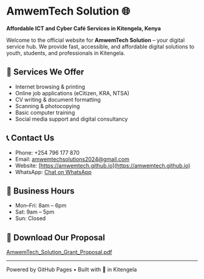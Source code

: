 # AmwemTech Solution 🌐

**Affordable ICT and Cyber Café Services in Kitengela, Kenya**

Welcome to the official website for **AmwemTech Solution** – your digital service hub. We provide fast, accessible, and affordable digital solutions to youth, students, and professionals in Kitengela.

## 🌟 Services We Offer
- Internet browsing & printing
- Online job applications (eCitizen, KRA, NTSA)
- CV writing & document formatting
- Scanning & photocopying
- Basic computer training
- Social media support and digital consultancy

## 📞 Contact Us
- Phone: +254 796 177 870
- Email: amwemtechsolutions2024@gmail.com
- Website: [https://amwemtech.github.io](https://amwemtech.github.io)
- WhatsApp: [Chat on WhatsApp](https://wa.me/254796177870)

## 💼 Business Hours
- Mon–Fri: 8am – 6pm  
- Sat: 9am – 5pm  
- Sun: Closed

## 📄 Download Our Proposal
[AmwemTech_Solution_Grant_Proposal.pdf](./AmwemTech_Solution_Grant_Proposal.pdf)

---

Powered by GitHub Pages • Built with 💚 in Kitengela
